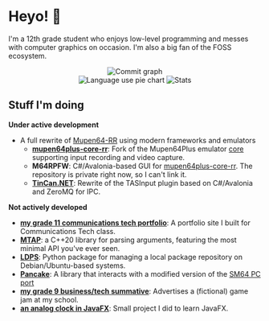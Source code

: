 # Heyo! 👋
I'm a 12th grade student who enjoys low-level programming and messes with computer graphics on occasion. I'm also a big fan of the FOSS ecosystem.

<div align="center">
  <img src="https://github-profile-summary-cards.vercel.app/api/cards/profile-details?username=jgcodes2020&theme=github_dark" alt="Commit graph">
</div>
<div align="center">
  <img src="https://github-profile-summary-cards.vercel.app/api/cards/repos-per-language?username=jgcodes2020&theme=github_dark" alt="Language use pie chart">
  <img src="http://github-profile-summary-cards.vercel.app/api/cards/stats?username=jgcodes2020&theme=github_dark" alt="Stats">
</div>

## Stuff I'm doing
**Under active development**
- A full rewrite of [Mupen64-RR](https://github.com/mkdasher/mupen64-rr-lua-) using modern frameworks and emulators
  - **[mupen64plus-core-rr](https://github.com/Mupen64-Rewrite/mupen64plus-core-rr)**: Fork of the Mupen64Plus emulator
  [core](https://github.com/mupen64plus/mupen64plus-core) supporting input recording and video capture.
  - **M64RPFW**: C#/Avalonia-based GUI for [mupen64plus-core-rr](https://github.com/Mupen64-Rewrite/mupen64plus-core-rr). The
  repository is private right now, so I can't link it.
  - **[TinCan.NET](https://github.com/Mupen64-Rewrite/TinCan.NET)**: Rewrite of the TASInput plugin based on C#/Avalonia and ZeroMQ for IPC.

**Not actively developed**
- **[my grade 11 communications tech portfolio](https://github.com/jgcodes2020/comtech11-portfolio)**: A portfolio site I built for Communications Tech class.
- **[MTAP](https://github.com/jgcodes2020/mtap)**: a C++20 library for parsing arguments, featuring the most minimal API you've ever seen.
- **[LDPS](https://github.com/jgcodes2020/LDPS/tree/master)**: Python package for managing a local package repository on Debian/Ubuntu-based systems.
- **[Pancake](https://github.com/jgcodes2020/pancake)**: A library that interacts with a modified version of the [SM64 PC port](https://github.com/sm64-port/sm64-port)
- **[my grade 9 business/tech summative](https://github.com/jgcodes2020/hackathon-uhs)**: Advertises a (fictional) game jam at my school.
- **[an analog clock in JavaFX](https://github.com/jgcodes2020/JFX-Analog-Clock)**: Small project I did to learn JavaFX.
